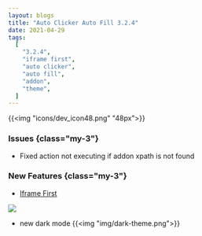 ```yaml
---
layout: blogs
title: "Auto Clicker Auto Fill 3.2.4"
date: 2021-04-29
tags:
  [
    "3.2.4",
    "iframe first",
    "auto clicker",
    "auto fill",
    "addon",
    "theme",
  ]
---
```


{{<img "icons/dev_icon48.png" "48px">}}


### Issues {class="my-3"}
- Fixed action not executing if addon xpath is not found

### New Features {class="my-3"}

- [Iframe First](https://getautoclicker.com/docs/3.x/action-settings/iframe-first/)
<img src="https://getautoclicker.com/docs/3.x/assets/img/iframe-first.png" class="d-block mb-2"/>

- new dark mode 
{{<img "img/dark-theme.png">}}
